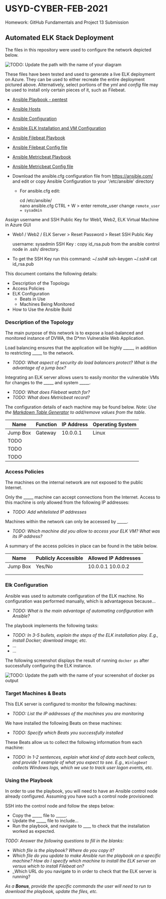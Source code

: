 # USYD-CYBER-FEB-2021
Homework: GitHub Fundamentals and Project 13 Submission
## Automated ELK Stack Deployment

The files in this repository were used to configure the network depicted below.

![TODO: Update the path with the name of your diagram](Images/diagram_filename.png)

These files have been tested and used to generate a live ELK deployment on Azure. They can be used to either recreate the entire deployment pictured above. Alternatively, select portions of the _yml_ and _config_ file may be used to install only certain pieces of it, such as Filebeat.

* [Ansible Playbook - pentest](https://github.com/CoLdFuRy/USYD-CYBER-FEB-2021/blob/main/Ansible/pentest.yml)
* [Ansible Hosts](https://github.com/CoLdFuRy/USYD-CYBER-FEB-2021/blob/main/Ansible/hosts)
* [Ansible Configuration](https://github.com/CoLdFuRy/USYD-CYBER-FEB-2021/blob/main/Ansible/ansible.cfg)
* [Ansible ELK Installation and VM Configuration]()
* [Ansible Filebeat Playbook](https://github.com/CoLdFuRy/USYD-CYBER-FEB-2021/blob/main/Ansible/ELK-Stack/metricbeat-playbook.yml)
* [Ansible Filebeat Config file](https://github.com/CoLdFuRy/USYD-CYBER-FEB-2021/blob/main/Ansible/filebeat-config.yml)
* [Ansible Metricbeat Playbook](https://github.com/CoLdFuRy/USYD-CYBER-FEB-2021/blob/main/Ansible/ELK-Stack/filebeat-playbook.yml)
* [Ansible Metricbeat Config file](https://github.com/CoLdFuRy/USYD-CYBER-FEB-2021/blob/main/Ansible/metricbeat-config.yml)

* Download the ansible.cfg configuration file from <https://ansible.com/> and edit or copy Ansible Configuration to your '/etc/ansible' directory

  * For ansible.cfg edit:

    cd /etc/ansible/	
    nano ansible.cfg
    CTRL + W > enter remote_user
    change `remote_user = sysadmin`

Assign username and SSH Public Key for Web1, Web2, ELK Virtual Machine in Azure GUI

  * Web1 / Web2 / ELK Server > Reset Password > Reset SSH Public Key

      username: sysadmin
      SSH Key : copy id_rsa.pub from the ansible control node in .ssh/ directory. 

  * To get the SSH Key run this command:
        ~/.ssh# ssh-keygen
        ~/.ssh# cat id_rsa.pub

This document contains the following details:
- Description of the Topologu
- Access Policies
- ELK Configuration
  - Beats in Use
  - Machines Being Monitored
- How to Use the Ansible Build


### Description of the Topology

The main purpose of this network is to expose a load-balanced and monitored instance of DVWA, the D*mn Vulnerable Web Application.

Load balancing ensures that the application will be highly _____, in addition to restricting _____ to the network.
- _TODO: What aspect of security do load balancers protect? What is the advantage of a jump box?_

Integrating an ELK server allows users to easily monitor the vulnerable VMs for changes to the _____ and system _____.
- _TODO: What does Filebeat watch for?_
- _TODO: What does Metricbeat record?_

The configuration details of each machine may be found below.
_Note: Use the [Markdown Table Generator](http://www.tablesgenerator.com/markdown_tables) to add/remove values from the table_.

| Name     | Function | IP Address | Operating System |
|----------|----------|------------|------------------|
| Jump Box | Gateway  | 10.0.0.1   | Linux            |
| TODO     |          |            |                  |
| TODO     |          |            |                  |
| TODO     |          |            |                  |

### Access Policies

The machines on the internal network are not exposed to the public Internet. 

Only the _____ machine can accept connections from the Internet. Access to this machine is only allowed from the following IP addresses:
- _TODO: Add whitelisted IP addresses_

Machines within the network can only be accessed by _____.
- _TODO: Which machine did you allow to access your ELK VM? What was its IP address?_

A summary of the access policies in place can be found in the table below.

| Name     | Publicly Accessible | Allowed IP Addresses |
|----------|---------------------|----------------------|
| Jump Box | Yes/No              | 10.0.0.1 10.0.0.2    |
|          |                     |                      |
|          |                     |                      |

### Elk Configuration

Ansible was used to automate configuration of the ELK machine. No configuration was performed manually, which is advantageous because...
- _TODO: What is the main advantage of automating configuration with Ansible?_

The playbook implements the following tasks:
- _TODO: In 3-5 bullets, explain the steps of the ELK installation play. E.g., install Docker; download image; etc._
- ...
- ...

The following screenshot displays the result of running `docker ps` after successfully configuring the ELK instance.

![TODO: Update the path with the name of your screenshot of docker ps output](Images/docker_ps_output.png)

### Target Machines & Beats
This ELK server is configured to monitor the following machines:
- _TODO: List the IP addresses of the machines you are monitoring_

We have installed the following Beats on these machines:
- _TODO: Specify which Beats you successfully installed_

These Beats allow us to collect the following information from each machine:
- _TODO: In 1-2 sentences, explain what kind of data each beat collects, and provide 1 example of what you expect to see. E.g., `Winlogbeat` collects Windows logs, which we use to track user logon events, etc._

### Using the Playbook
In order to use the playbook, you will need to have an Ansible control node already configured. Assuming you have such a control node provisioned: 

SSH into the control node and follow the steps below:
- Copy the _____ file to _____.
- Update the _____ file to include...
- Run the playbook, and navigate to ____ to check that the installation worked as expected.

_TODO: Answer the following questions to fill in the blanks:_
- _Which file is the playbook? Where do you copy it?_
- _Which file do you update to make Ansible run the playbook on a specific machine? How do I specify which machine to install the ELK server on versus which to install Filebeat on?_
- _Which URL do you navigate to in order to check that the ELK server is running?

_As a **Bonus**, provide the specific commands the user will need to run to download the playbook, update the files, etc._
